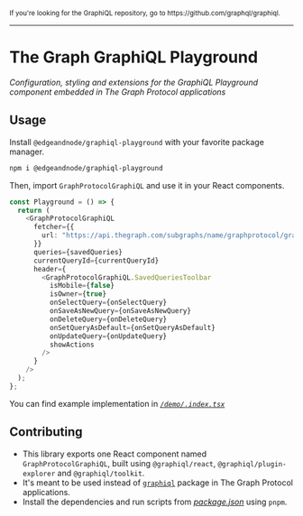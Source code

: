<sub>
If you're looking for the GraphiQL repository, go to https://github.com/graphql/graphiql.
</sub>

---

# The Graph GraphiQL Playground

_Configuration, styling and extensions for the GraphiQL Playground component embedded in The Graph Protocol applications_

## Usage

Install `@edgeandnode/graphiql-playground` with your favorite package manager.

```sh
npm i @edgeandnode/graphiql-playground
```

Then, import `GraphProtocolGraphiQL` and use it in your React components.

```ts
const Playground = () => {
  return (
    <GraphProtocolGraphiQL
      fetcher={{
        url: "https://api.thegraph.com/subgraphs/name/graphprotocol/graph-network-mainnet-staging",
      }}
      queries={savedQueries}
      currentQueryId={currentQueryId}
      header={
        <GraphProtocolGraphiQL.SavedQueriesToolbar
          isMobile={false}
          isOwner={true}
          onSelectQuery={onSelectQuery}
          onSaveAsNewQuery={onSaveAsNewQuery}
          onDeleteQuery={onDeleteQuery}
          onSetQueryAsDefault={onSetQueryAsDefault}
          onUpdateQuery={onUpdateQuery}
          showActions
        />
      }
    />
  );
};
```

You can find example implementation in [_`/demo/.index.tsx`_](./demo/index.tsx)

## Contributing

- This library exports one React component named `GraphProtocolGraphiQL`, built using `@graphiql/react`, `@graphiql/plugin-explorer` and `@graphiql/toolkit`.
- It's meant to be used instead of [`graphiql`](https://github.com/graphql/graphiql/tree/main/packages/graphiql) package in The Graph Protocol applications.
- Install the dependencies and run scripts from [_package.json_](./package.json) using `pnpm`.
